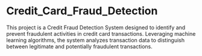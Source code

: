 # Credit_Card_Fraud_Detection
This project is a Credit Fraud Detection System designed to identify and prevent fraudulent activities in credit card transactions. Leveraging machine learning algorithms, the system analyzes transaction data to distinguish between legitimate and potentially fraudulent transactions.
